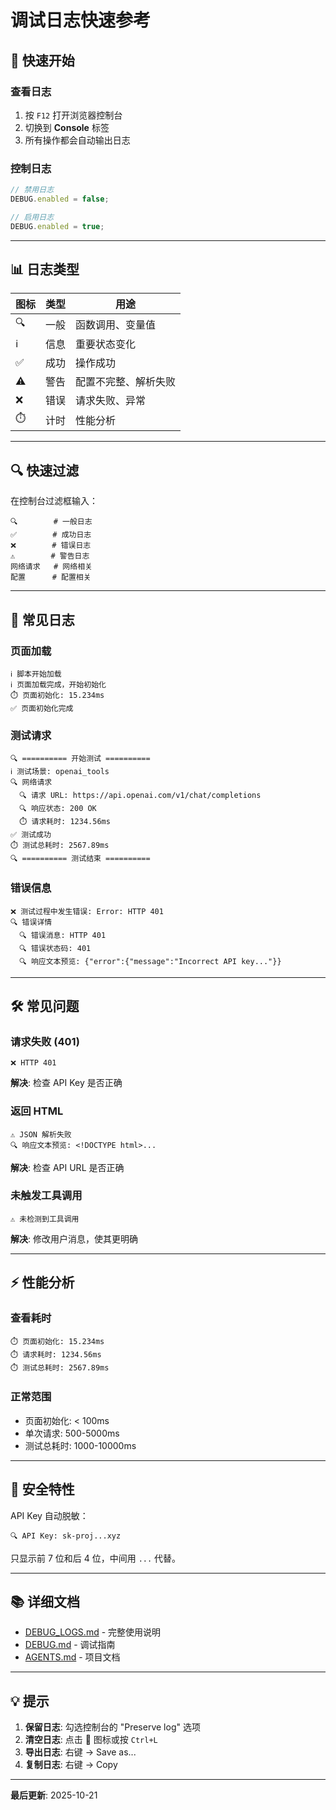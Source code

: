# 调试日志快速参考

## 🚀 快速开始

### 查看日志
1. 按 `F12` 打开浏览器控制台
2. 切换到 **Console** 标签
3. 所有操作都会自动输出日志

### 控制日志

```javascript
// 禁用日志
DEBUG.enabled = false;

// 启用日志
DEBUG.enabled = true;
```

---

## 📊 日志类型

| 图标 | 类型 | 用途 |
|------|------|------|
| 🔍 | 一般 | 函数调用、变量值 |
| ℹ️ | 信息 | 重要状态变化 |
| ✅ | 成功 | 操作成功 |
| ⚠️ | 警告 | 配置不完整、解析失败 |
| ❌ | 错误 | 请求失败、异常 |
| ⏱️ | 计时 | 性能分析 |

---

## 🔍 快速过滤

在控制台过滤框输入：

```
🔍        # 一般日志
✅        # 成功日志
❌        # 错误日志
⚠️        # 警告日志
网络请求   # 网络相关
配置      # 配置相关
```

---

## 📝 常见日志

### 页面加载
```
ℹ️ 脚本开始加载
ℹ️ 页面加载完成，开始初始化
⏱️ 页面初始化: 15.234ms
✅ 页面初始化完成
```

### 测试请求
```
🔍 ========== 开始测试 ==========
ℹ️ 测试场景: openai_tools
🔍 网络请求
  🔍 请求 URL: https://api.openai.com/v1/chat/completions
  🔍 响应状态: 200 OK
  ⏱️ 请求耗时: 1234.56ms
✅ 测试成功
⏱️ 测试总耗时: 2567.89ms
🔍 ========== 测试结束 ==========
```

### 错误信息
```
❌ 测试过程中发生错误: Error: HTTP 401
🔍 错误详情
  🔍 错误消息: HTTP 401
  🔍 错误状态码: 401
  🔍 响应文本预览: {"error":{"message":"Incorrect API key..."}}
```

---

## 🛠️ 常见问题

### 请求失败 (401)
```
❌ HTTP 401
```
**解决**: 检查 API Key 是否正确

### 返回 HTML
```
⚠️ JSON 解析失败
🔍 响应文本预览: <!DOCTYPE html>...
```
**解决**: 检查 API URL 是否正确

### 未触发工具调用
```
⚠️ 未检测到工具调用
```
**解决**: 修改用户消息，使其更明确

---

## ⚡ 性能分析

### 查看耗时
```
⏱️ 页面初始化: 15.234ms
⏱️ 请求耗时: 1234.56ms
⏱️ 测试总耗时: 2567.89ms
```

### 正常范围
- 页面初始化: < 100ms
- 单次请求: 500-5000ms
- 测试总耗时: 1000-10000ms

---

## 🔐 安全特性

API Key 自动脱敏：
```
🔍 API Key: sk-proj...xyz
```

只显示前 7 位和后 4 位，中间用 `...` 代替。

---

## 📚 详细文档

- [DEBUG_LOGS.md](DEBUG_LOGS.md) - 完整使用说明
- [DEBUG.md](DEBUG.md) - 调试指南
- [AGENTS.md](AGENTS.md) - 项目文档

---

## 💡 提示

1. **保留日志**: 勾选控制台的 "Preserve log" 选项
2. **清空日志**: 点击 🚫 图标或按 `Ctrl+L`
3. **导出日志**: 右键 → Save as...
4. **复制日志**: 右键 → Copy

---

**最后更新**: 2025-10-21
